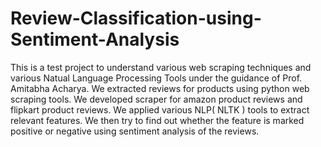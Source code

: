 # Review-Classification-using-Sentiment-Analysis
This is a test project to understand various web scraping techniques and various Natual Language Processing Tools under the guidance of Prof. Amitabha Acharya.
We extracted reviews for products using python web scraping tools. We developed scraper for amazon product reviews and flipkart product reviews. We applied various NLP( NLTK ) tools to extract relevant features. We then try to find out whether the feature is marked positive or negative using sentiment analysis of the reviews.
